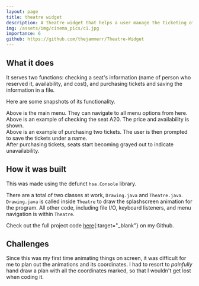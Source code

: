 ```yaml
---
layout: page
title: theatre widget
description: A theatre widget that helps a user manage the ticketing of theatre seating. One of my first coding projects in Java.
img: /assets/img/cinema_pics/c1.jpg
importance: 6
github: https://github.com/thejammerr/Theatre-Widget
---
```


## What it does

It serves two functions: checking a seat's information (name of person who reserved it, availability, and cost), and purchasing tickets and saving the information in a file.

Here are some snapshots of its functionality.

<div class="row justify-content-sm-center">
    <div class="col-sm mt-3 mt-md-0">
        <img class="img-fluid rounded z-depth-1" src="{{ '/assets/img/cinema_pics/c2.jpg' | relative_url }}" alt="" title="main menu"/>
    </div>
</div>
<div class="caption">
    Above is the main menu. They can navigate to all menu options from here.
</div>

<div class="row justify-content-sm-center">
    <div class="col-sm mt-3 mt-md-0">
        <img class="img-fluid rounded z-depth-1" src="{{ '/assets/img/cinema_pics/c4.jpg' | relative_url }}" alt="" title="check seat"/>
    </div>
</div>
<div class="caption">
    Above is an example of checking the seat A20. The price and availability is shown.
</div>

<div class="row justify-content-sm-center">
    <div class="col-sm mt-3 mt-md-0">
        <img class="img-fluid rounded z-depth-1" src="{{ '/assets/img/cinema_pics/c5.jpg' | relative_url }}" alt="" title="buy tickets"/>
    </div>
</div>
<div class="caption">
    Above is an example of purchasing two tickets. The user is then prompted to save the tickets under a name. 
</div>

<div class="row justify-content-sm-center">
    <div class="col-sm mt-3 mt-md-0">
        <img class="img-fluid rounded z-depth-1" src="{{ '/assets/img/cinema_pics/c6.jpg' | relative_url }}" alt="" title="buy tickets"/>
    </div>
</div>
<div class="caption">
    After purchasing tickets, seats start becoming grayed out to indicate unavailability. 
</div>

## How it was built

This was made using the defunct `hsa.Console` library. 

There are a total of two classes at work, `Drawing.java` and `Theatre.java`. `Drawing.java` is called inside `Theatre` to draw the splashscreen animation for the program.
All other code, including file I/O, keyboard listeners, and menu navigation is within `Theatre`.

Check out the full project code [here](https://github.com/thejammerr/Theatre-Widget){:target="_blank"} on my Github.

## Challenges

Since this was my first time animating things on screen, it was difficult for me to plan out the animations and its coordinates. 
I had to resort to *painfully* hand draw a plan with all the coordinates marked, so that I wouldn't get lost when coding it.
